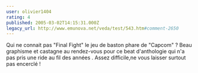 ```yaml
---
user: olivier1404
rating: 4
published: 2005-03-02T14:15:31.000Z
legacy_url: http://www.emunova.net/veda/test/543.htm#comment-2650
---
```

Qui ne connait pas "Final Fight" le jeu de baston phare de "Capcom" ?
Beau graphisme et castagne au rendez-vous pour ce beat d'anthologie qui n'a pas pris une ride au fil des années .
Assez difficile,ne vous laisser surtout pas encerclé !
